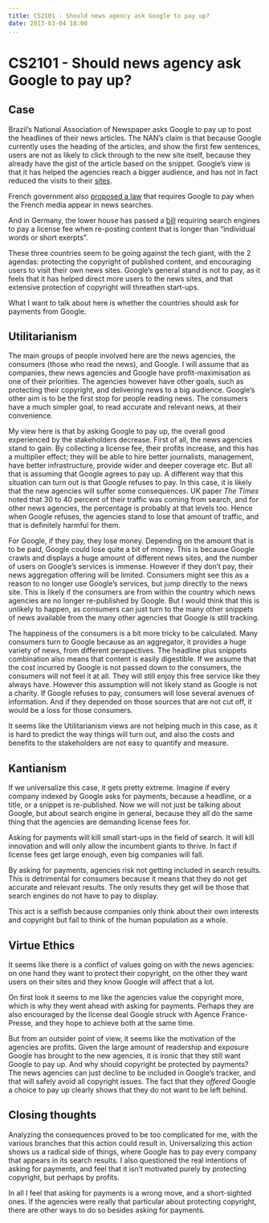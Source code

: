 ```yaml
---
title: CS2101 - Should news agency ask Google to pay up?
date: 2013-03-04 18:00
...
```


CS2101 - Should news agency ask Google to pay up?
=================================================

Case
----

Brazil’s National Association of Newspaper asks Google to pay up to post
the headlines of their news articles. The NAN’s claim is that because
Google currently uses the heading of the articles, and show the first
few sentences, users are not as likely to click through to the new site
itself, because they already have the gist of the article based on the
snippet. Google’s view is that it has helped the agencies reach a bigger
audience, and has not in fact reduced the visits to their
[sites](http://arstechnica.com/tech-policy/2012/10/brazilian-press-to-google-news-pay-up-or-leave-our-content-alone/ "Brazil").

French government also [proposed a
law](http://arstechnica.com/tech-policy/2012/10/google-threatens-to-cut-french-media-out-of-news-search/ "France")
that requires Google to pay when the French media appear in news
searches.

And in Germany, the lower house has passed a
[bill](http://arstechnica.com/tech-policy/2013/03/germany-wants-google-to-pay-for-news-citations-passes-re-printing-bill/ "Germany")
requiring search engines to pay a license fee when re-posting content
that is longer than “individual words or short exerpts”.

These three countries seem to be going against the tech giant, with the
2 agendas: protecting the copyright of published content, and
encouraging users to visit their own news sites. Google’s general stand
is not to pay, as it feels that it has helped direct more users to the
news sites, and that extensive protection of copyright will threathen
start-ups.

What I want to talk about here is whether the countries should ask for
payments from Google.

Utilitarianism
--------------

The main groups of people involved here are the news agencies, the
consumers (those who read the news), and Google. I will assume that as
companies, thew news agencies and Google have profit-maximisation as one
of their priorities. The agencies however have other goals, such as
protecting their copyright, and delivering news to a big audience.
Google’s other aim is to be the first stop for people reading news. The
consumers have a much simpler goal, to read accurate and relevant news,
at their convenience.

My view here is that by asking Google to pay up, the overall good
experienced by the stakeholders decrease. First of all, the news
agencies stand to gain. By collecting a license fee, their profits
increase, and this has a multiplier effect; they will be able to hire
better journalists, management, have better infrastructure, provide
wider and deeper coverage etc. But all that is assuming that Google
agrees to pay up. A different way that this situation can turn out is
that Google refuses to pay. In this case, it is likely that the new
agencies will suffer some consequences. UK paper *The Times* noted that
30 to 40 percent of their traffic was coming from search, and for other
news agencies, the percentage is probably at that levels too. Hence when
Google refuses, the agencies stand to lose that amount of traffic, and
that is definitely harmful for them.

For Google, if they pay, they lose money. Depending on the amount that
is to be paid, Google could lose quite a bit of money. This is because
Google crawls and displays a huge amount of different news sites, and
the number of users on Google’s services is immense. However if they
don’t pay, their news aggregation offering will be limited. Consumers
might see this as a reason to no longer use Google’s services, but jump
directly to the news site. This is likely if the consumers are from
within the country which news agencies are no longer re-published by
Google. But I would think that this is unlikely to happen, as consumers
can just turn to the many other snippets of news available from the many
other agencies that Google is still tracking.

The happiness of the consumers is a bit more tricky to be calculated.
Many consumers turn to Google because as an aggregator, it provides a
huge variety of news, from different perspectives. The headline plus
snippets combination also means that content is easily digestible. If we
assume that the cost incurred by Google is not passed down to the
consumers, the consumers will not feel it at all. They will still enjoy
this free service like they always have. However this assumption will
not likely stand as Google is not a charity. If Google refuses to pay,
consumers will lose several avenues of information. And if they depended
on those sources that are not cut off, it would be a loss for those
consumers.

It seems like the Utilitarianism views are not helping much in this
case, as it is hard to predict the way things will turn out, and also
the costs and benefits to the stakeholders are not easy to quantify and
measure.

Kantianism
----------

If we universalize this case, it gets pretty extreme. Imagine if every
company indexed by Google asks for payments, because a headline, or a
title, or a snippet is re-published. Now we will not just be talking
about Google, but about search engine in general, because they all do
the same thing that the agencies are demanding license fees for.

Asking for payments will kill small start-ups in the field of search. It
will kill innovation and will only allow the incumbent giants to thrive.
In fact if license fees get large enough, even big companies will fall.

By asking for payments, agencies risk not getting included in search
results. This is detrimental for consumers because it means that they do
not get accurate and relevant results. The only results they get will be
those that search engines do not have to pay to display.

This act is a selfish because companies only think about their own
interests and copyright but fail to think of the human population as a
whole.

Virtue Ethics
-------------

It seems like there is a conflict of values going on with the news
agencies: on one hand they want to protect their copyright, on the other
they want users on their sites and they know Google will affect that a
lot.

On first look it seems to me like the agencies value the copyright more,
which is why they went ahead with asking for payments. Perhaps they are
also encouraged by the license deal Google struck with Agence
France-Presse, and they hope to achieve both at the same time.

But from an outsider point of view, it seems like the motivation of the
agencies are profits. Given the large amount of readership and exposure
Google has brought to the new agencies, it is ironic that they still
want Google to pay up. And why should copyright be protected by
payments? The news agencies can just decline to be included in Google’s
tracker, and that will safely avoid all copyright issues. The fact that
they *offered* Google a choice to pay up clearly shows that they do not
want to be left behind.

Closing thoughts
----------------

Analyzing the consequences proved to be too complicated for me, with the
various branches that this action could result in. Universalizing this
action shows us a radical side of things, where Google has to pay every
company that appears in its search results. I also questioned the real
intentions of asking for payments, and feel that it isn’t motivated
purely by protecting copyright, but perhaps by profits.

In all I feel that asking for payments is a wrong move, and a
short-sighted ones. If the agencies were really that particular about
protecting copyright, there are other ways to do so besides asking for
payments.
